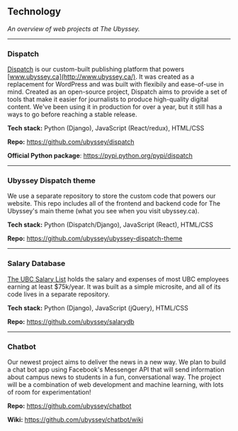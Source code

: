 ## Technology

_An overview of web projects at The Ubyssey._

---

### Dispatch

[Dispatch](https://github.com/ubyssey/dispatch) is our custom-built publishing platform that powers [www.ubyssey.ca](http://www.ubyssey.ca/). It was created as a replacement for WordPress and was built with flexibily and ease-of-use in mind. Created as an open-source project, Dispatch aims to provide a set of tools that make it easier for journalists to produce high-quality digital content. We've been using it in production for over a year, but it still has a ways to go before reaching a stable release.

__Tech stack:__ Python (Django), JavaScript (React/redux), HTML/CSS

__Repo:__ https://github.com/ubyssey/dispatch

__Official Python package__: https://pypi.python.org/pypi/dispatch

---

### Ubyssey Dispatch theme

We use a separate repository to store the custom code that powers our website. This repo includes all of the frontend and backend code for The Ubyssey's main theme (what you see when you visit ubyssey.ca). 

__Tech stack:__ Python (Dispatch/Django), JavaScript (React), HTML/CSS

__Repo:__ https://github.com/ubyssey/ubyssey-dispatch-theme

---

### Salary Database

[The UBC Salary List](http://www.ubyssey.ca/salaries/) holds the salary and expenses of most UBC employees earning at least $75k/year. It was built as a simple microsite, and all of its code lives in a separate repository.

__Tech stack:__ Python (Django), JavaScript (jQuery), HTML/CSS

__Repo:__ https://github.com/ubyssey/salarydb

---

### Chatbot

Our newest project aims to deliver the news in a new way. We plan to build a chat bot app using Facebook's Messenger API that will send information about campus news to students in a fun, conversational way. The project will be a combination of web development and machine learning, with lots of room for experimentation!

__Repo:__ https://github.com/ubyssey/chatbot

__Wiki:__ https://github.com/ubyssey/chatbot/wiki
